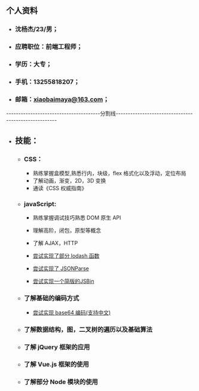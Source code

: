 ## 个人资料

* ### 沈杨杰/23/男；

* ### 应聘职位：前端工程师；

* ### 学历：大专；

* ### 手机：13255818207；

* ### 邮箱：xiaobaimaya@163.com；



---------------------------------------分割线-----------------------------------------------------

* ## 技能：

  * ### CSS：

    * 熟练掌握盒模型,熟悉行内，块级，flex 格式化以及浮动，定位布局
    * 了解动画，渐变，2D，3D 变换
    * 通读《CSS 权威指南》

  * ### javaScript:
  
     * 熟练掌握调试技巧熟悉 DOM 原生 API

    * 理解高阶，闭包，原型等概念

    * 了解 AJAX，HTTP
    
    * [尝试实现了部分 lodash 函数](http://shenxiaobai.coding.me/shenxiaobai/lodash.js)

    * [尝试实现了 JSONParse](http://shenxiaobai.coding.me/shenxiaobai/JsonParse.js)

    * [尝试实现一个简版的JSBin](http://shenxiaobai.coding.me/shenxiaobai/JSBin/JSBin.html)

  * ### 了解基础的编码方式

    * [尝试实现 base64 编码(支持中文)](http://shenxiaobai.coding.me/shenxiaobai/base64.js)

  * ### 了解数据结构，图，二叉树的遍历以及基础算法

  * ### 了解 jQuery 框架的应用

  * ### 了解 Vue.js 框架的使用

  * ### 了解部分 Node 模块的使用
